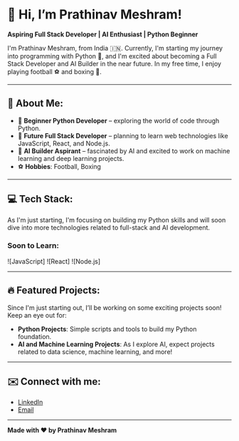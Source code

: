 # 👋 Hi, I’m Prathinav Meshram!

**Aspiring Full Stack Developer | AI Enthusiast | Python Beginner**

I'm Prathinav Meshram, from India 🇮🇳. Currently, I'm starting my journey into programming with Python 🐍, and I'm excited about becoming a Full Stack Developer and AI Builder in the near future. 
In my free time, I enjoy playing football ⚽ and boxing 🥊.

---


## 🚀 About Me:

- 🐍 **Beginner Python Developer** – exploring the world of code through Python.
- 🌱 **Future Full Stack Developer** – planning to learn web technologies like JavaScript, React, and Node.js.
- 🤖 **AI Builder Aspirant** – fascinated by AI and excited to work on machine learning and deep learning projects.
- ⚽ **Hobbies**: Football, Boxing

---

## 💻 Tech Stack:

As I'm just starting, I'm focusing on building my Python skills and will soon dive into more technologies related to full-stack and AI development.


### Soon to Learn:
![JavaScript]
![React]
![Node.js]

---

## 🔥 Featured Projects:

Since I'm just starting out, I’ll be working on some exciting projects soon! Keep an eye out for:

- **Python Projects**: Simple scripts and tools to build my Python foundation.
- **AI and Machine Learning Projects**: As I explore AI, expect projects related to data science, machine learning, and more!

---

## ✉️ Connect with me:

- [LinkedIn](https://www.linkedin.com/in/prathinav-meshram/)
- [Email](prathinavameshram@gmail.com)

---

**Made with ❤️ by Prathinav Meshram**
